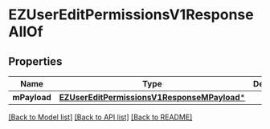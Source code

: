 # EZUserEditPermissionsV1ResponseAllOf

## Properties
Name | Type | Description | Notes
------------ | ------------- | ------------- | -------------
**mPayload** | [**EZUserEditPermissionsV1ResponseMPayload***](EZUserEditPermissionsV1ResponseMPayload.md) |  | 

[[Back to Model list]](../README.md#documentation-for-models) [[Back to API list]](../README.md#documentation-for-api-endpoints) [[Back to README]](../README.md)


